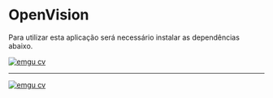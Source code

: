 # OpenVision

<p>Para utilizar esta aplicação será necessário instalar as dependências abaixo.</p>

<a href='http://www.aforgenet.com//'>
  <img src='http://www.aforgenet.com/img/aforgenetf.jpg' alt='emgu cv' />
</a>
<hr />
<a href='http://www.emgu.com/'>
  <img src='http://www.emgu.com/wiki/files/EmguCVLogo.gif' alt='emgu cv' />
</a>
